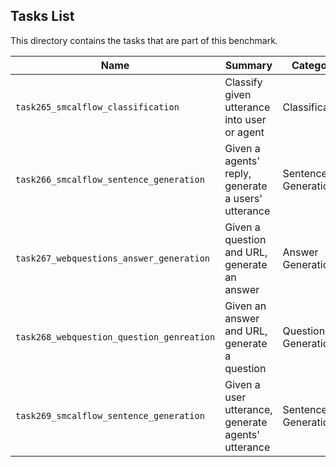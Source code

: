 ## Tasks List 

This directory contains the tasks that are part of this benchmark. 


Name | Summary | Category
---- | ----------- | --------
`task265_smcalflow_classification` | Classify given utterance into user or agent | Classification
`task266_smcalflow_sentence_generation`| Given a agents' reply, generate a users' utterance | Sentence Generation
`task267_webquestions_answer_generation` | Given a question and URL, generate an answer | Answer Generation
`task268_webquestion_question_genreation` | Given an answer and URL, generate a question | Question Generation
`task269_smcalflow_sentence_generation` | Given a user utterance, generate agents' utterance | Sentence Generation
